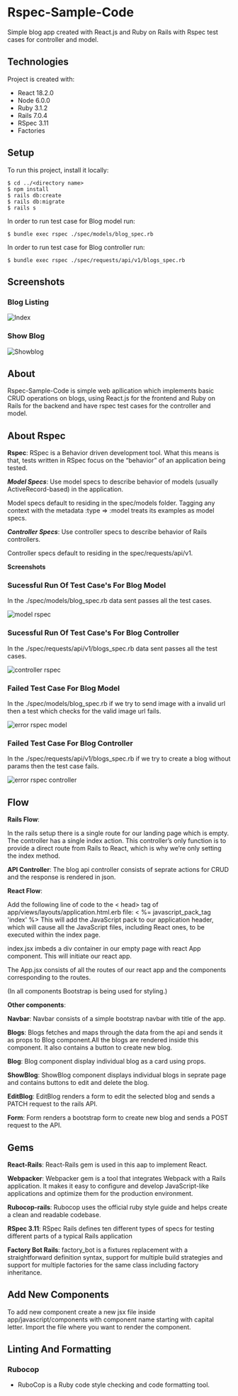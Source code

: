 # Rspec-Sample-Code

Simple blog app created with React.js and Ruby on Rails with Rspec test cases for controller and model.

## Technologies

Project is created with:

- React 18.2.0
- Node 6.0.0
- Ruby 3.1.2
- Rails 7.0.4
- RSpec 3.11
- Factories

## Setup

To run this project, install it locally:

```
$ cd ../<directory name>
$ npm install
$ rails db:create
$ rails db:migrate
$ rails s
```

In order to run test case for Blog model run:

```
$ bundle exec rspec ./spec/models/blog_spec.rb
```

In order to run test case for Blog controller run:

```
$ bundle exec rspec ./spec/requests/api/v1/blogs_spec.rb
```

## Screenshots

### Blog Listing

![Index](https://user-images.githubusercontent.com/15182066/207579239-c235fa0a-4ef6-493e-8e2f-605f72f6e685.png)

### Show Blog

![Showblog](https://user-images.githubusercontent.com/15182066/207579428-69556d81-0461-4a88-a56a-2d4d51a91e18.png)

## About

Rspec-Sample-Code is simple web apllication which implements basic CRUD operations on blogs,
using React.js for the frontend and Ruby on Rails for the backend and have rspec test cases for the controller and model.

## About Rspec

**Rspec**:
RSpec is a Behavior driven development tool. What this means is that, tests written in RSpec focus on the “behavior” of an application being tested.

**_Model Specs_**:
Use model specs to describe behavior of models (usually ActiveRecord-based) in the application.

Model specs default to residing in the spec/models folder. Tagging any context with the metadata :type => :model treats its examples as model specs.

**_Controller Specs_**:
Use controller specs to describe behavior of Rails controllers.

Controller specs default to residing in the spec/requests/api/v1.

**Screenshots**

### Sucessful Run Of Test Case's For Blog Model

In the ./spec/models/blog_spec.rb data sent passes all the test cases.

![model rspec](https://user-images.githubusercontent.com/15182066/207582704-f753a7f4-0580-4a9a-be57-b91e7978b044.png)

### Sucessful Run Of Test Case's For Blog Controller

In the ./spec/requests/api/v1/blogs_spec.rb data sent passes all the test cases.

![controller rspec](https://user-images.githubusercontent.com/15182066/207582776-15b3ad8f-9dbe-42c6-9d53-29d939de7529.png)

### Failed Test Case For Blog Model

In the ./spec/models/blog_spec.rb if we try to send image with a invalid url then a test which checks for the valid image url fails.

![error rspec model](https://user-images.githubusercontent.com/15182066/207584273-8a2decb5-ea36-4867-b620-738eb50f9e2b.png)

### Failed Test Case For Blog Controller

In the ./spec/requests/api/v1/blogs_spec.rb if we try to create a blog without params then the test case fails.

![error rspec controller](https://user-images.githubusercontent.com/15182066/207584363-626a10a0-c9d0-4872-ae4e-e440eec7e453.png)

## Flow

**Rails Flow**:

In the rails setup there is a single route for our landing page which is empty. The controller has a single index action.
This controller’s only function is to provide a direct route from Rails to React, which is why we’re only setting the index method.

**API Controller**:
The blog api controller consists of seprate actions for CRUD and the response is rendered in json.

**React Flow**:

Add the following line of code to the < head> tag of app/views/layouts/application.html.erb file:
< %= javascript_pack_tag 'index' %>
This will add the JavaScript pack to our application header, which will cause all the JavaScript files, including React ones, to be executed within the index page.

index.jsx imbeds a div container in our empty page with react App component. This will initiate our react app.

The App.jsx consists of all the routes of our react app and the components corresponding to the routes.

(In all components Bootstrap is being used for styling.)

**Other components**:

**Navbar**: Navbar consists of a simple bootstrap navbar with title of the app.

**Blogs**: Blogs fetches and maps through the data from the api and sends it as props to Blog component.All the blogs are rendered inside this component. It also contains a button to create new blog.

**Blog**: Blog component display individual blog as a card using props.

**ShowBlog**: ShowBlog component displays individual blogs in seprate page and contains buttons to edit and delete the blog.

**EditBlog**: EditBlog renders a form to edit the selected blog and sends a PATCH request to the rails API.

**Form**: Form renders a bootstrap form to create new blog and sends a POST request to the API.

## Gems

**React-Rails**: React-Rails gem is used in this aap to implement React.

**Webpacker**: Webpacker gem is a tool that integrates Webpack with a Rails application. It makes it easy to configure and develop JavaScript-like applications and optimize them for the production environment.

**Rubocop-rails**: Rubocop uses the official ruby style guide and helps create a clean and readable codebase.

**RSpec 3.11**: RSpec Rails defines ten different types of specs for testing different parts of a typical Rails application

**Factory Bot Rails**: factory_bot is a fixtures replacement with a straightforward definition syntax, support for multiple build strategies and support for multiple factories for the same class including factory inheritance.

## Add New Components

To add new component create a new jsx file inside app/javascript/components with component name starting with capital letter. Import the file where you want to render the component.

## Linting And Formatting

### Rubocop

- RuboCop is a Ruby code style checking and code formatting tool.
